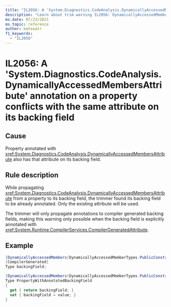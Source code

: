 ```yaml
---
title: "IL2056: A 'System.Diagnostics.CodeAnalysis.DynamicallyAccessedMembersAttribute' annotation on a property conflicts with the same attribute on its backing field"
description: "Learn about trim warning IL2056: DynamicallyAccessedMembersPropertyConflictsBackingField"
ms.date: 07/23/2021
ms.topic: reference
author: mateoatr
f1_keywords:
  - "IL2056"
---
```

# IL2056: A 'System.Diagnostics.CodeAnalysis.DynamicallyAccessedMembersAttribute' annotation on a property conflicts with the same attribute on its backing field

## Cause

Property annotated with <xref:System.Diagnostics.CodeAnalysis.DynamicallyAccessedMembersAttribute> also has that attribute on its backing field.

## Rule description

While propagating <xref:System.Diagnostics.CodeAnalysis.DynamicallyAccessedMembersAttribute> from a property to its backing field, the trimmer
found its backing field to be already annotated. Only the existing attribute will be used.

The trimmer will only propagate annotations to compiler generated backing fields, making this warning only possible when the backing field is
explicitly annotated with <xref:System.Runtime.CompilerServices.CompilerGeneratedAttribute>.

## Example

```csharp
[DynamicallyAccessedMembers(DynamicallyAccessedMemberTypes.PublicConstructors)]
[CompilerGenerated]
Type backingField;

[DynamicallyAccessedMembers(DynamicallyAccessedMemberTypes.PublicConstructors)]
Type PropertyWithAnnotatedBackingField
{
  get { return backingField; }
  set { backingField = value; }
}
```
